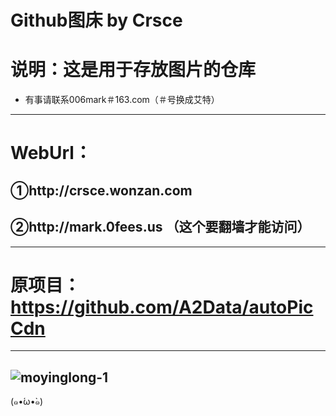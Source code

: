 Github图床 by Crsce
=====
# 说明：这是用于存放图片的仓库
* 有事请联系006mark＃163.com（＃号换成艾特）
-----
# WebUrl：
## ①http://crsce.wonzan.com
## ②http://mark.0fees.us （这个要翻墙才能访问）
-----
# 原项目：https://github.com/A2Data/autoPicCdn
-----
![moyinglong-1](https://cdn.jsdelivr.net/gh/text-01/imagestorage/2020/08/23/ff3908.png "康什么康！没康过龙嘛？")
-----
(๑•́ω•̀๑)
